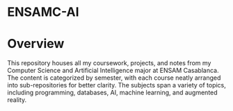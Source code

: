 # ENSAMC-AI
# Overview
This repository houses all my coursework, projects, and notes from my Computer Science and Artificial Intelligence major at ENSAM Casablanca. The content is categorized by semester, with each course neatly arranged into sub-repositories for better clarity. The subjects span a variety of topics, including programming, databases, AI, machine learning, and augmented reality.
